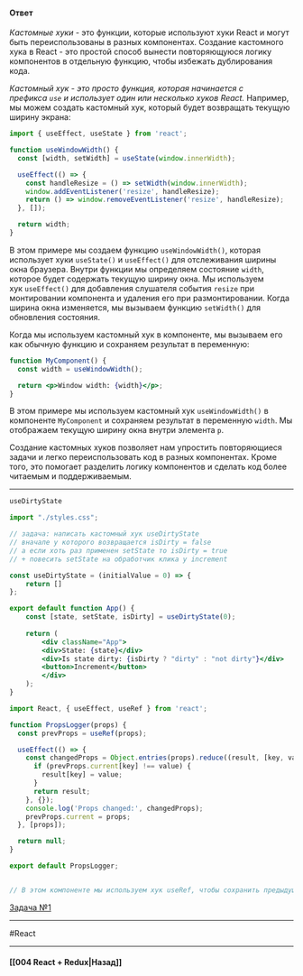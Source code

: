#### Ответ

*Кастомные хуки* - это функции, которые используют хуки React и могут быть переиспользованы в разных компонентах. Создание кастомного хука в React - это простой способ вынести повторяющуюся логику компонентов в отдельную функцию, чтобы избежать дублирования кода.

*Кастомный хук - это просто функция, которая начинается с префикса `use` и использует один или несколько хуков React.* Например, мы можем создать кастомный хук, который будет возвращать текущую ширину экрана:

```jsx
import { useEffect, useState } from 'react';

function useWindowWidth() {
  const [width, setWidth] = useState(window.innerWidth);

  useEffect(() => {
    const handleResize = () => setWidth(window.innerWidth);
    window.addEventListener('resize', handleResize);
    return () => window.removeEventListener('resize', handleResize);
  }, []);

  return width;
}
```

В этом примере мы создаем функцию `useWindowWidth()`, которая использует хуки `useState()` и `useEffect()` для отслеживания ширины окна браузера. Внутри функции мы определяем состояние `width`, которое будет содержать текущую ширину окна. Мы используем хук `useEffect()` для добавления слушателя события `resize` при монтировании компонента и удаления его при размонтировании. Когда ширина окна изменяется, мы вызываем функцию `setWidth()` для обновления состояния.

Когда мы используем кастомный хук в компоненте, мы вызываем его как обычную функцию и сохраняем результат в переменную:

```jsx
function MyComponent() {
  const width = useWindowWidth();

  return <p>Window width: {width}</p>;
}
```

В этом примере мы используем кастомный хук `useWindowWidth()` в компоненте `MyComponent` и сохраняем результат в переменную `width`. Мы отображаем текущую ширину окна внутри элемента `p`.

Создание кастомных хуков позволяет нам упростить повторяющиеся задачи и легко переиспользовать код в разных компонентах. Кроме того, это помогает разделить логику компонентов и сделать код более читаемым и поддерживаемым.

___

```jsx
useDirtyState 

import "./styles.css"; 

// задача: написать кастомный хук useDirtyState
// вначале у которого возвращается isDirty = false
// а если хоть раз применен setState то isDirty = true
// + повесить setState на обработчик клика у increment

const useDirtyState = (initialValue = 0) => { 
	return [] 
}; 

export default function App() { 
	const [state, setState, isDirty] = useDirtyState(0); 
	
	return ( 
		<div className="App"> 
		<div>State: {state}</div> 
		<div>Is state dirty: {isDirty ? "dirty" : "not dirty"}</div> 
		<button>Increment</button> 
		</div> 
	); 
}
```

```jsx
import React, { useEffect, useRef } from 'react';

function PropsLogger(props) {
  const prevProps = useRef(props);

  useEffect(() => {
    const changedProps = Object.entries(props).reduce((result, [key, value]) => {
      if (prevProps.current[key] !== value) {
        result[key] = value;
      }
      return result;
    }, {});
    console.log('Props changed:', changedProps);
    prevProps.current = props;
  }, [props]);

  return null;
}

export default PropsLogger;


// В этом компоненте мы используем хук useRef, чтобы сохранить предыдущие значения пропсов. Внутри эффекта мы сравниваем текущие пропсы с предыдущими, используя метод Object.entries для перебора объекта и метод reduce для создания нового объекта с измененными пропсами. Затем мы выводим этот новый объект в консоль и обновляем значение предыдущих пропсов с помощью prevProps.current = props. Этот компонент также не рендерит никакого контента на странице, поэтому мы возвращаем null.
```

[Задача №1](https://codesandbox.io/s/react-middle-realizovat-huk-xf9fxw?file=/src/App.js)

____
#React

____

#### [[004 React + Redux|Назад]]